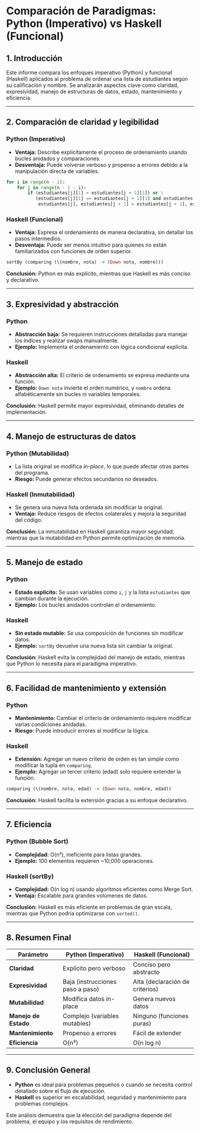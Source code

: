 
# Comparación de Paradigmas: Python (Imperativo) vs Haskell (Funcional)

## 1. Introducción

Este informe compara los enfoques imperativo (Python) y funcional (Haskell) aplicados al problema de ordenar una lista de estudiantes según su calificación y nombre. Se analizarán aspectos clave como claridad, expresividad, manejo de estructuras de datos, estado, mantenimiento y eficiencia.

---

## 2. Comparación de claridad y legibilidad

### Python (Imperativo)

- **Ventaja:** Describe explícitamente el proceso de ordenamiento usando bucles anidados y comparaciones.
- **Desventaja:** Puede volverse verboso y propenso a errores debido a la manipulación directa de variables.

```python
for i in range(n - 1):
    for j in range(n - 1 - i):
        if (estudiantes[j][1] < estudiantes[j + 1][1]) or \
           (estudiantes[j][1] == estudiantes[j + 1][1] and estudiantes[j][0] > estudiantes[j + 1][0]):
            estudiantes[j], estudiantes[j + 1] = estudiantes[j + 1], estudiantes[j]
```

### Haskell (Funcional)

- **Ventaja:** Expresa el ordenamiento de manera declarativa, sin detallar los pasos intermedios.
- **Desventaja:** Puede ser menos intuitivo para quienes no están familiarizados con funciones de orden superior.

```haskell
sortBy (comparing (\(nombre, nota) -> (Down nota, nombre)))
```

**Conclusión:** Python es más explícito, mientras que Haskell es más conciso y declarativo.

---

## 3. Expresividad y abstracción

### Python

- **Abstracción baja:** Se requieren instrucciones detalladas para manejar los índices y realizar swaps manualmente.
- **Ejemplo:** Implementa el ordenamiento con lógica condicional explícita.

### Haskell

- **Abstracción alta:** El criterio de ordenamiento se expresa mediante una función.
- **Ejemplo:** `Down nota` invierte el orden numérico, y `nombre` ordena alfabéticamente sin bucles ni variables temporales.

**Conclusión:** Haskell permite mayor expresividad, eliminando detalles de implementación.

---

## 4. Manejo de estructuras de datos

### Python (Mutabilidad)

- La lista original se modifica *in-place*, lo que puede afectar otras partes del programa.
- **Riesgo:** Puede generar efectos secundarios no deseados.

### Haskell (Inmutabilidad)

- Se genera una nueva lista ordenada sin modificar la original.
- **Ventaja:** Reduce riesgos de efectos colaterales y mejora la seguridad del código.

**Conclusión:** La inmutabilidad en Haskell garantiza mayor seguridad, mientras que la mutabilidad en Python permite optimización de memoria.

---

## 5. Manejo de estado

### Python

- **Estado explícito:** Se usan variables como `i`, `j` y la lista `estudiantes` que cambian durante la ejecución.
- **Ejemplo:** Los bucles anidados controlan el ordenamiento.

### Haskell

- **Sin estado mutable:** Se usa composición de funciones sin modificar datos.
- **Ejemplo:** `sortBy` devuelve una nueva lista sin cambiar la original.

**Conclusión:** Haskell evita la complejidad del manejo de estado, mientras que Python lo necesita para el paradigma imperativo.

---

## 6. Facilidad de mantenimiento y extensión

### Python

- **Mantenimiento:** Cambiar el criterio de ordenamiento requiere modificar varias condiciones anidadas.
- **Riesgo:** Puede introducir errores al modificar la lógica.

### Haskell

- **Extensión:** Agregar un nuevo criterio de orden es tan simple como modificar la tupla en `comparing`.
- **Ejemplo:** Agregar un tercer criterio (edad) solo requiere extender la función.

```haskell
comparing (\(nombre, nota, edad) -> (Down nota, nombre, edad))
```

**Conclusión:** Haskell facilita la extensión gracias a su enfoque declarativo.

---

## 7. Eficiencia

### Python (Bubble Sort)

- **Complejidad:** O(n²), ineficiente para listas grandes.
- **Ejemplo:** 100 elementos requieren \~10,000 operaciones.

### Haskell (sortBy)

- **Complejidad:** O(n log n) usando algoritmos eficientes como Merge Sort.
- **Ventaja:** Escalable para grandes volúmenes de datos.

**Conclusión:** Haskell es más eficiente en problemas de gran escala, mientras que Python podría optimizarse con `sorted()`.

---

## 8. Resumen Final

| **Parámetro**        | **Python (Imperativo)**          | **Haskell (Funcional)**         |
| -------------------- | -------------------------------- | ------------------------------- |
| **Claridad**         | Explícito pero verboso           | Conciso pero abstracto          |
| **Expresividad**     | Baja (instrucciones paso a paso) | Alta (declaración de criterios) |
| **Mutabilidad**      | Modifica datos in-place          | Genera nuevos datos             |
| **Manejo de Estado** | Complejo (variables mutables)    | Ninguno (funciones puras)       |
| **Mantenimiento**    | Propenso a errores               | Fácil de extender               |
| **Eficiencia**       | O(n²)                            | O(n log n)                      |

---

## 9. Conclusión General

- **Python** es ideal para problemas pequeños o cuando se necesita control detallado sobre el flujo de ejecución.
- **Haskell** es superior en escalabilidad, seguridad y mantenimiento para problemas complejos.

Este análisis demuestra que la elección del paradigma depende del problema, el equipo y los requisitos de rendimiento.
